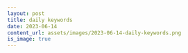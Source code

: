 ```yaml
---
layout: post
title: daily keywords
date: 2023-06-14
content_url: assets/images/2023-06-14-daily-keywords.png
is_image: true
---
```

